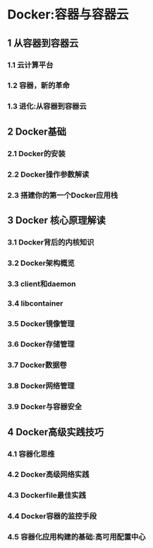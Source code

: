 # Docker:容器与容器云

## 1 从容器到容器云

### 1.1 云计算平台

### 1.2 容器，新的革命

### 1.3 进化:从容器到容器云

## 2 Docker基础

### 2.1 Docker的安装

### 2.2 Docker操作参数解读

### 2.3 搭建你的第一个Docker应用栈

## 3 Docker 核心原理解读

### 3.1 Docker背后的内核知识

### 3.2 Docker架构概览

### 3.3 client和daemon

### 3.4 libcontainer

### 3.5 Docker镜像管理

### 3.6 Docker存储管理

### 3.7 Docker数据卷

### 3.8 Docker网络管理

### 3.9 Docker与容器安全

## 4 Docker高级实践技巧

### 4.1 容器化思维

### 4.2 Docker高级网络实践

### 4.3 Dockerfile最佳实践

### 4.4 Docker容器的监控手段

### 4.5 容器化应用构建的基础:高可用配置中心
